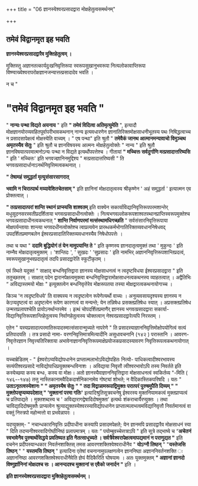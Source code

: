 +++
title = "06 ज्ञानस्येश्वरप्रसादद्वारा मोक्षहेतुत्वसमर्थनम्"

+++


## तमेवं विद्वानमृत इह भवति

**ज्ञानस्येश्वरप्रसादद्वारैव मुक्तिहेतुत्वम् ।**

मुक्तिस्तु अज्ञानतत्कार्यदुःखनिवृत्तिरूपा स्वरूपसुखानुभवरूपा नित्यलोकावाप्तिरूपा विष्ण्वाख्येश्वरापरोक्षज्ञानजन्यात्तत्प्रसादादेव भवति ।

न च "

# "तमेवं विद्वानमृत इह भवति " 

" **नान्यः पन्था विद्यते अयनाय** " इति **" तमेवं विदित्वा अतिमृत्युमेति** ", इत्यादौ मोक्षज्ञानयोरव्यवहितपूर्वापरीभावकथनान् नान्य इत्यवधारणेन ज्ञानातिरिक्तमोक्षसाधनीभूतस्य पथः निषिद्धत्वाच्च न प्रसादसापेक्षत्वं मोक्षस्येति वाच्यम् । " एष पन्था" इति श्रुतौ " **तमेवैकं जानथ आत्मानमन्यावाचो विमुञ्चथ अमृतस्यैव सेतुः** " इति श्रुतौ च ज्ञानविषयस्य आत्मनः मोक्षहेतुत्वोक्तेः " नान्य " इति श्रुतौ ज्ञानविषयात्परमात्मनोऽन्यः पन्था न विद्यते इत्यर्थोपपत्तेश्च । गीतायां **" मच्चित्तः सर्वदुर्गाणि मत्प्रसादात्तरिष्यसि** " इति ' मच्चित्तः' इति भगवज्ज्ञानिनमुद्दिश्य " मत्प्रसादात्तरिष्यसी " ति भगवत्प्रसादार्धानाऽनर्थनिवृत्तिमत्वकथनात् ।

**" तेषामहं समुद्धर्ता मृत्युसंसारसागरात्**

**भवामि न चिरात्पार्थ मय्यावेशितचेतसाम् "** इति ज्ञानिनां मोक्षदातृत्वस्य श्रीकृष्णेन ' अहं समुद्धर्ता ' इत्यात्मन एव प्रोक्तत्वात् ।

**" तत्प्रसादात्परां शान्ति स्थानं प्राप्स्यसि शाश्वतम्** इति वाक्येन सकार्याविद्यानिवृत्तिरूपपरमशान्तेर् मधुसूदनसरस्वतीप्रदर्शिताया भगवत्प्रसादाधीनत्वोक्तेः । नित्यभगवल्लोकरूपशाश्वतस्थानप्राप्तिस्वरूपमुक्तेश्च भगवत्प्रसादाधीनत्वकथनात् " **शान्ति निर्वाणपरमां मत्संस्थामधिगच्छति** " सर्वसंसारनिवृत्तिरूपाया मोक्षपर्यन्तायाः शान्त्या भगवदधीनत्वोक्तेश्च त्वाप्रत्ययेन प्रारब्धकर्मभोगातिरिक्तव्यवधाननिषेधवद् उपदर्शितप्रमाणबलेन ईश्वरप्रसादातिरिक्तव्यवधानस्यैव निषेधोपपत्तेः ।

तथा च यथा " **ददामि बुद्धियोगं तं येन मामुपयान्ति ते** " इति कृष्णस्य ज्ञानदातृत्वमुक्तं तथा ' मुकुन्दः ' इति नाम्नैव मोक्षदातृत्वमुक्तम् । 'शान्तिदः ', ' सुखदः ' 'सुप्रसादः ' इति नामभिर् अज्ञाननिवृत्तिरूपशान्तिप्रदत्वं, स्वरूपसुखानुभवप्रदातृत्वं तदपि प्रसादद्वारेति स्फुटीकृतम् ।

एवं स्थिते यदुक्तं " साक्षाद् बन्धनिवृत्तिद्वारा ज्ञानस्य मोक्षसाधनत्वं न त्वदृष्टविधया ईश्वरप्रसादद्वारा " इति ततुच्छतरम् । साक्षात् पदेन द्वारानपेक्षत्वमुक्त्वा बन्धनिवृत्तिद्वारामोक्षसाधनत्वकथनस्य व्याहतत्वात् । अद्वैतिभिः “ अविद्यास्तमयो मोक्षः " इत्युक्तत्वेन बन्धनिवृत्तेरेव मोक्षरूपतया तस्या मोक्षद्वारत्वकथनायोगाच्च ।

किञ्च 'न त्वदृष्टविधये' ति वाक्यस्य न त्वदृष्टत्वेन रूपेणेत्यर्थो वाच्यः । अनुव्यवसायदृश्यस्य ज्ञानस्य न केऽप्यदृष्टत्वं वा अदृष्टत्वेन रूपेण कारणत्वं वा मन्यन्ते; येन तन्निषेधः प्रसक्तप्रतिषेधः स्यात् । अप्रसक्तप्रतिषेध उन्मत्तप्रलापश्चेति प्रायोऽनर्थान्तरमेव । इत्थं चोपदर्शितप्रमाणैर् ज्ञानस्य भगवत्प्रसादद्वारा सकार्या- विद्यानिवृत्तिरूपशान्तिहेतुत्वस्य निर्वाणहेतुत्वस्य चोक्तत्वान् नेश्वरप्रसादद्वारेत्यपि निरस्तम् ।

एतेन " यस्यप्रसादात्परमातिरूपादस्मात्संसारान्मुच्यते नापरेणे " ति प्रसादस्याज्ञाननिवृत्तिमोक्षोपयोगित्वं सत्यं प्रतिपादयति । तत्र प्रसादो नामा- वरणनिवृत्तिमात्रमित्यादीनि असुधावचनानि (१४२ ) परास्तानि । आवरण- निवृत्तेरज्ञान निवृत्त्यतिरिक्ताया अभावेनाज्ञाननिवृत्तिरूपमाक्षेप्रयोजकप्रसादस्यावरण निवृत्तिरूपत्वकथनायोगात् ।

यच्चाम्रेडितम् - " ईश्वरोऽप्यविद्योपधानेन प्राप्तात्मलाभोऽविद्योपहितः नित्यो- पाधिकत्वादीश्वरभावस्य सत्यंपीश्वरप्रसादे नाविद्योपाधिप्रयुक्तबन्धविनाशः । अविद्याया निवृत्तौ त्वीश्वरभावोऽपि तस्य निवर्तते इति कस्येच्छया कस्य बन्धः, कस्य वा मोक्षः। अतो ज्ञानस्यैवाज्ञाननिवृत्तिद्वारा मोक्षसाधनत्वं स्वकिर्तव्य "-मिति ( १४६--१४७) तत्तु नास्तिकानामवैदिकदार्शनिकानामेव गोष्ट्यां शोभते; न वैदिकास्तिकपरिषदि । यतः " **उताऽनृतत्वस्येशानः " " अमृतस्यैष सेतुः " " तदा विद्वान्नामरूपाद्विमुक्तः परात्परं पुरुषमुपैति दिव्यम् " " मुक्तोपसृप्यव्यपदेशात् " 'मुक्तानां परमा गतिः'** इत्यादिश्रुतिसूत्रवचनेषु ईश्वरस्य मुक्तनियामकत्वं मुक्तप्राप्यत्वं च प्रतिपाद्यते । मुक्तशब्दस्य च ' अविद्यारागद्वेषादिदोषमुक्ता' इत्यर्थः शंकराचार्यैरप्युक्तः । तथा चाविद्यादिदोषमुक्तैः प्राप्यत्वेन श्रुत्याद्युक्तस्येश्वरस्याविद्योपधानेन प्राप्तात्मलाभत्वमविद्यानिवृत्तौ निवर्तमानत्वं वा वक्तुं निस्त्रपो महोन्मत्तो वा प्रभवेन्नापरः ।

यदप्युक्तम्- " नचान्धकारनिवृत्तिः प्रदीपाधीना कस्यापि प्रसादमपेक्षते; येन ज्ञानमपि प्रसादद्वारैव मोक्षसाधनं स्या " दिति तदप्यनीश्वरवादिगोष्ठीनिष्ठं प्रलापमात्रम् । यतः “ पयोम्बुवच्चेत्तत्राऽपि " इति सूत्रे तद्भाष्ये च “**अचेतनं स्वभावेनैव पुरुषार्थसिद्धये प्रवतिष्यत इति नैतत्साधूच्यते । सर्वत्रैवेश्वरापेक्षत्वमापद्यमानं न पराणुद्यत "** इति वचनेन प्रदीपस्यान्धकार निवर्तनशाक्तिस् तमस आवरणशक्तिश्वेश्वराधीनैव " **योऽग्नौ तिष्ठन्** " "**यस्तेजसि तिष्ठन्** " " **यस्तमसि तिष्ठन्** " इत्यादिना एतेषां वचनानामुपलक्षणत्वेन ज्ञाननिष्ठा अज्ञाननिवर्तनशक्ति ः अज्ञाननिष्ठा आवरणशक्तिश्वेश्वराधीनैवेति ज्ञेयं वैदिकैरिति घोषयामः । अतः युक्तमुक्तम् **" अज्ञानां ज्ञानदो विष्णुर्ज्ञानिनां मोक्षदश्च सः । आनन्ददश्च मुक्तानां स एवैको जनार्दन "** इति ।

**इति ज्ञानस्येश्वरप्रसादद्वारा मुक्तिहेतुत्वसमर्थनम् ।**

